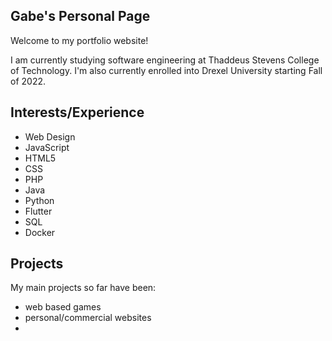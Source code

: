 ## Gabe's Personal Page
Welcome to my portfolio website!

I am currently studying software engineering at Thaddeus Stevens College of Technology.
I'm also currently enrolled into Drexel University starting Fall of 2022.

## Interests/Experience
- Web Design
- JavaScript
- HTML5
- CSS
- PHP
- Java
- Python
- Flutter
- SQL
- Docker

## Projects
My main projects so far have been:
- web based games
- personal/commercial websites
- 